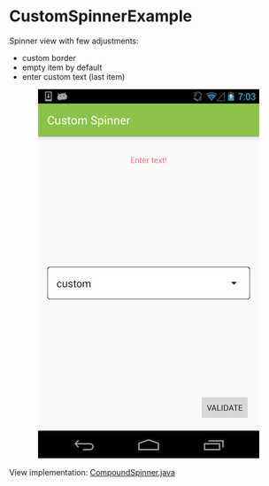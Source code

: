 # CustomSpinnerExample

Spinner view with few adjustments:
  - custom border
  - empty item by default
  - enter custom text (last item)

<p align="center">
    <img alt="CustomSpinner" src="./custom-spinner-01.png" />
</p>

View implementation: [CompoundSpinner.java](https://github.com/ysered/CustomSpinnerExample/blob/master/app/src/main/java/com/ysered/customspinnerexample/view/CompoundSpinner.java)
